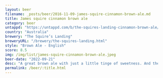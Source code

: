 ```yaml
---
layout: beer
filename: _posts/beer/2016-11-09-james-squire-cinnamon-brown-ale.md
title: James squire cinnamon brown ale
category: beer
untappd: "https://untappd.com/b/the-squires-landing-cinnamon-brown-ale/4965509"
country: "Australia"
brewery: "The Squire’s Landing"
breweryURL: "/brewery/the-squires-landing.html"
style: "Brown Ale - English"
score: 8.5
img: /img/list/james-squire-cinnamon-brown-ale.jpeg
beer-date: "2022-09-21"
desc: "A great brown ale with just a little tinge of sweetness. And then at the back of the throat there’s that little bit of cinnamon that finishes it off perfectly"
permalink: /beer/:title.html
---
```


